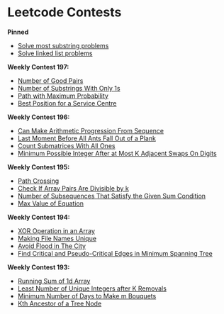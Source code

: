 # Leetcode Contests 

**Pinned**
+ [Solve most substring problems](https://leetcode.com/problems/minimum-window-substring/discuss/26808/here-is-a-10-line-template-that-can-solve-most-substring-problems)
+ [Solve linked list problems](https://leetcode.com/problems/add-two-numbers/discuss/1340/a-summary-about-how-to-solve-linked-list-problem-c)

**Weekly Contest 197:**
+ [Number of Good Pairs](https://github.com/ttungl/leetcode-contests/blob/master/codes/Number%20of%20Good%20Pairs%201512.py)
+ [Number of Substrings With Only 1s](https://github.com/ttungl/leetcode-contests/blob/master/codes/Number%20of%20Substrings%20With%20Only%201s%201513.py)
+ [Path with Maximum Probability](https://github.com/ttungl/leetcode-contests/blob/master/codes/Path%20with%20Maximum%20Probability%201514.py)
+ [Best Position for a Service Centre]()


**Weekly Contest 196:**
+ [Can Make Arithmetic Progression From Sequence ](https://github.com/ttungl/leetcode-contests/blob/master/codes/Can%20Make%20Arithmetic%20Progression%20From%20Sequence.py)
+ [Last Moment Before All Ants Fall Out of a Plank ](https://github.com/ttungl/leetcode-contests/blob/master/codes/Last%20Moment%20Before%20All%20Ants%20Fall%20Out%20of%20a%20Plank%201503.py)
+ [Count Submatrices With All Ones ](https://github.com/ttungl/leetcode-contests/blob/master/codes/Count%20Submatrices%20With%20All%20Ones%201504.py)
+ [Minimum Possible Integer After at Most K Adjacent Swaps On Digits ](https://github.com/ttungl/leetcode-contests/blob/master/codes/Minimum%20Possible%20Integer%20After%20at%20Most%20K%20Adjacent%20Swaps%20on%20digits.py)



**Weekly Contest 195:**
+ [Path Crossing](https://github.com/ttungl/leetcode-contests/blob/master/codes/Path%20Crossing%201496.py)
+ [Check If Array Pairs Are Divisible by k](https://github.com/ttungl/leetcode-contests/blob/master/codes/Check%20If%20Array%20Pairs%20Are%20Divisible%20by%20k%201497.py)
+ [Number of Subsequences That Satisfy the Given Sum Condition](https://github.com/ttungl/leetcode-contests/blob/master/codes/Number%20of%20Subsequences%20That%20Satisfy%20the%20Given%20Sum%20Condition.py)
+ [Max Value of Equation](https://github.com/ttungl/leetcode-contests/blob/master/codes/Max%20Value%20of%20Equation%201499.py)



**Weekly Contest 194:**
+ [XOR Operation in an Array](https://github.com/ttungl/leetcode-contests/blob/master/codes/XOR%20Operation%20in%20an%20Array%205440.py)
+ [Making File Names Unique](https://github.com/ttungl/leetcode-contests/blob/master/codes/Making%20File%20Names%20Unique%205441.py)
+ [Avoid Flood in The City](https://github.com/ttungl/leetcode-contests/blob/master/codes/Avoid%20Flood%20in%20The%20City%201488.py)
+ [Find Critical and Pseudo-Critical Edges in Minimum Spanning Tree](https://github.com/ttungl/leetcode-contests/blob/master/codes/Kth%20Ancestor%20of%20a%20Tree%20Node.py)



**Weekly Contest 193:**
+ [Running Sum of 1d Array](https://github.com/ttungl/leetcode-contests/blob/master/codes/Running%20Sum%20of%201d%20Array%205436.py)
+ [Least Number of Unique Integers after K Removals](https://github.com/ttungl/leetcode-contests/blob/master/codes/Least%20Number%20of%20Unique%20Integers%20after%20K%20Removals%205437.py)
+ [Minimum Number of Days to Make m Bouquets](https://github.com/ttungl/leetcode-contests/blob/master/codes/Minimum%20Number%20of%20Days%20to%20Make%20m%20Bouquets.py)
+ [Kth Ancestor of a Tree Node](https://github.com/ttungl/leetcode-contests/blob/master/codes/Kth%20Ancestor%20of%20a%20Tree%20Node.py)